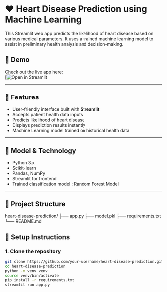 # ❤️ Heart Disease Prediction using Machine Learning

This Streamlit web app predicts the likelihood of heart disease based on various medical parameters. It uses a trained machine learning model to assist in preliminary health analysis and decision-making.

## 🚀 Demo

Check out the live app here:  
[![Open in Streamlit](https://heartdiseaseprediction7.streamlit.app/)  

---

## 📌 Features

- User-friendly interface built with **Streamlit**
- Accepts patient health data inputs
- Predicts likelihood of heart disease
- Displays prediction results instantly
- Machine Learning model trained on historical health data

---

## 🧠 Model & Technology

- Python 3.x
- Scikit-learn
- Pandas, NumPy
- Streamlit for frontend
- Trained classification model : Random Forest Model

---

## 📂 Project Structure
heart-disease-prediction/
├── app.py
├── model.pkl
├── requirements.txt
└── README.md

## 🔧 Setup Instructions

### 1. Clone the repository
```bash
git clone https://github.com/your-username/heart-disease-prediction.git
cd heart-disease-prediction
python -m venv venv
source venv/bin/activate
pip install -r requirements.txt
streamlit run app.py
